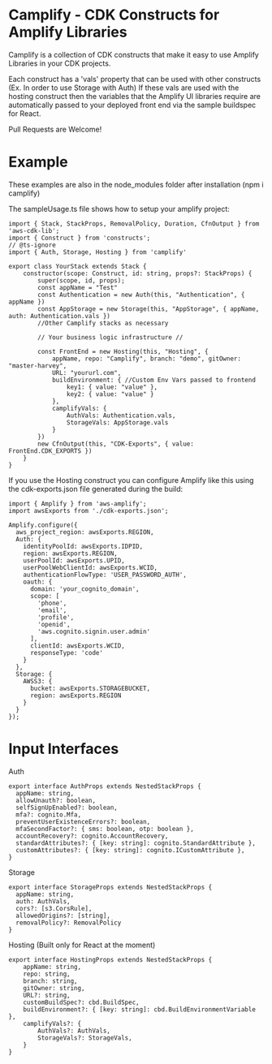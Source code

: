 # Camplify - CDK Constructs for Amplify Libraries

Camplify is a collection of CDK constructs that make it easy to use Amplify Libraries in your CDK projects.

Each construct has a 'vals' property that can be used with other constructs (Ex. In order to use Storage with Auth) If these vals are used with the hosting construct then the variables that the Amplify UI libraries require are automatically passed to your deployed front end via the sample buildspec for React.

Pull Requests are Welcome!

# Example

These examples are also in the node_modules folder after installation (npm i camplify)

The sampleUsage.ts file shows how to setup your amplify project:

```
import { Stack, StackProps, RemovalPolicy, Duration, CfnOutput } from 'aws-cdk-lib';
import { Construct } from 'constructs';
// @ts-ignore
import { Auth, Storage, Hosting } from 'camplify'

export class YourStack extends Stack {
    constructor(scope: Construct, id: string, props?: StackProps) {
        super(scope, id, props);
        const appName = "Test"
        const Authentication = new Auth(this, "Authentication", { appName })
        const AppStorage = new Storage(this, "AppStorage", { appName, auth: Authentication.vals })
        //Other Camplify stacks as necessary

        // Your business logic infrastructure //

        const FrontEnd = new Hosting(this, "Hosting", {
            appName, repo: "Camplify", branch: "demo", gitOwner: "master-harvey",
            URL: "yoururl.com",
            buildEnvironment: { //Custom Env Vars passed to frontend
                key1: { value: "value" },
                key2: { value: "value" }
            },
            camplifyVals: {
                AuthVals: Authentication.vals,
                StorageVals: AppStorage.vals
            }
        })
        new CfnOutput(this, "CDK-Exports", { value: FrontEnd.CDK_EXPORTS })
    }
}
```

If you use the Hosting construct you can configure Amplify like this using the cdk-exports.json file generated during the build:

```
import { Amplify } from 'aws-amplify';
import awsExports from './cdk-exports.json';

Amplify.configure({
  aws_project_region: awsExports.REGION,
  Auth: {
    identityPoolId: awsExports.IDPID,
    region: awsExports.REGION,
    userPoolId: awsExports.UPID,
    userPoolWebClientId: awsExports.WCID,
    authenticationFlowType: 'USER_PASSWORD_AUTH',
    oauth: {
      domain: 'your_cognito_domain',
      scope: [
        'phone',
        'email',
        'profile',
        'openid',
        'aws.cognito.signin.user.admin'
      ],
      clientId: awsExports.WCID,
      responseType: 'code'
    }
  },
  Storage: {
    AWSS3: {
      bucket: awsExports.STORAGEBUCKET,
      region: awsExports.REGION
    }
  }
});
```

# Input Interfaces

Auth

```
export interface AuthProps extends NestedStackProps {
  appName: string,
  allowUnauth?: boolean,
  selfSignUpEnabled?: boolean,
  mfa?: cognito.Mfa,
  preventUserExistenceErrors?: boolean,
  mfaSecondFactor?: { sms: boolean, otp: boolean },
  accountRecovery?: cognito.AccountRecovery,
  standardAttributes?: { [key: string]: cognito.StandardAttribute },
  customAttributes?: { [key: string]: cognito.ICustomAttribute },
}
```

Storage

```
export interface StorageProps extends NestedStackProps {
  appName: string,
  auth: AuthVals,
  cors?: [s3.CorsRule],
  allowedOrigins?: [string],
  removalPolicy?: RemovalPolicy
}
```

Hosting (Built only for React at the moment)

```
export interface HostingProps extends NestedStackProps {
    appName: string,
    repo: string,
    branch: string,
    gitOwner: string,
    URL?: string,
    customBuildSpec?: cbd.BuildSpec,
    buildEnvironment?: { [key: string]: cbd.BuildEnvironmentVariable },
    camplifyVals?: {
        AuthVals?: AuthVals,
        StorageVals?: StorageVals,
    }
}
```
